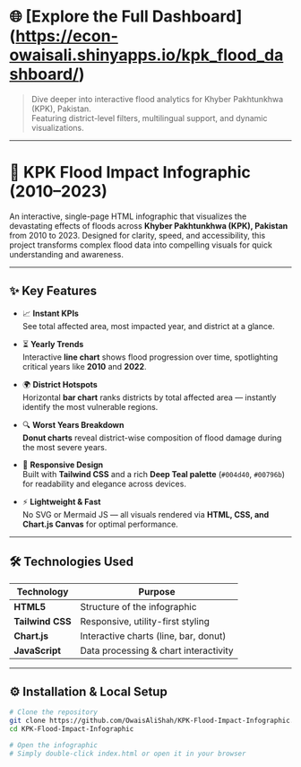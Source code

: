  # 🌐 [Explore the Full Dashboard]  (https://econ-owaisali.shinyapps.io/kpk_flood_dashboard/)

> Dive deeper into interactive flood analytics for Khyber Pakhtunkhwa (KPK), Pakistan.  
> Featuring district-level filters, multilingual support, and dynamic visualizations.

---

# 🌊 KPK Flood Impact Infographic (2010–2023)

An interactive, single-page HTML infographic that visualizes the devastating effects of floods across **Khyber Pakhtunkhwa (KPK), Pakistan** from 2010 to 2023. Designed for clarity, speed, and accessibility, this project transforms complex flood data into compelling visuals for quick understanding and awareness.

---

## ✨ Key Features

- 📈 **Instant KPIs**  
  See total affected area, most impacted year, and district at a glance.

- ⏳ **Yearly Trends**  
  Interactive **line chart** shows flood progression over time, spotlighting critical years like **2010** and **2022**.

- 🌍 **District Hotspots**  
  Horizontal **bar chart** ranks districts by total affected area — instantly identify the most vulnerable regions.

- 🔍 **Worst Years Breakdown**  
  **Donut charts** reveal district-wise composition of flood damage during the most severe years.

- 🎨 **Responsive Design**  
  Built with **Tailwind CSS** and a rich **Deep Teal palette** (`#004d40`, `#00796b`) for readability and elegance across devices.

- ⚡ **Lightweight & Fast**  
  No SVG or Mermaid JS — all visuals rendered via **HTML, CSS, and Chart.js Canvas** for optimal performance.

---

## 🛠️ Technologies Used

| Technology       | Purpose                                      |
|------------------|----------------------------------------------|
| **HTML5**        | Structure of the infographic                 |
| **Tailwind CSS** | Responsive, utility-first styling            |
| **Chart.js**     | Interactive charts (line, bar, donut)        |
| **JavaScript**   | Data processing & chart interactivity        |

---

## ⚙️ Installation & Local Setup

```bash
# Clone the repository
git clone https://github.com/OwaisAliShah/KPK-Flood-Impact-Infographic.git
cd KPK-Flood-Impact-Infographic

# Open the infographic
# Simply double-click index.html or open it in your browser
